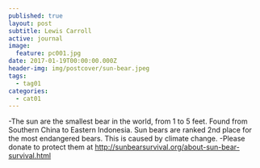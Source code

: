 ```yaml
---
published: true
layout: post
subtitle: Lewis Carroll
active: journal
image:
  feature: pc001.jpg
date: 2017-01-19T00:00:00.000Z
header-img: img/postcover/sun-bear.jpeg
tags:
  - tag01
categories:
  - cat01
---
```


-The sun are the smallest bear in the world, from 1 to 5 feet. Found from Southern China to Eastern Indonesia. Sun bears are ranked 2nd place for the most endangered bears. This is caused by climate 
change.
-Please donate to protect them at http://sunbearsurvival.org/about-sun-bear-survival.html

